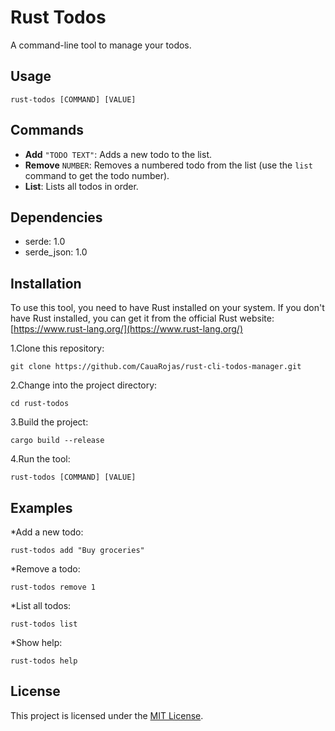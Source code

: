 Rust Todos
==========

A command-line tool to manage your todos.

Usage
-----

```shell
rust-todos [COMMAND] [VALUE]
```

Commands
--------

* **Add** `"TODO TEXT"`: Adds a new todo to the list.
* **Remove** `NUMBER`: Removes a numbered todo from the list (use the `list` command to get the todo number).
* **List**: Lists all todos in order.

Dependencies
------------

* serde: 1.0
* serde\_json: 1.0

Installation
------------

To use this tool, you need to have Rust installed on your system. If you don't have Rust installed, you can get it from the official Rust website: [https://www.rust-lang.org/](https://www.rust-lang.org/)

1.Clone this repository:

```shell
git clone https://github.com/CauaRojas/rust-cli-todos-manager.git
```

2.Change into the project directory:

```shell
cd rust-todos
```

3.Build the project:

```shell
cargo build --release
```

4.Run the tool:

```shell
rust-todos [COMMAND] [VALUE]
```

Examples
--------

*Add a new todo:

```shell
rust-todos add "Buy groceries"
```

*Remove a todo:

```shell
rust-todos remove 1
```

*List all todos:

```shell
rust-todos list
```

*Show help:

```shell
rust-todos help
```

License
-------

This project is licensed under the [MIT License](LICENSE).
